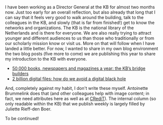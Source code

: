 I have been working as a Director General at the KB for almost two months now. Just too early for an overall reflection, but also already that long that I can say that it feels very good to walk around the building, talk to the colleagues in the KB, and slowly (that is far from finished!) get to know the networks and organizations. 
The KB is the national library of the Netherlands and is there for everyone. We are also really trying to attract younger and different audiences to us than those who traditionally or from our scholarly mission know or visit us. More on that will follow when I have landed a little better. For now, I wanted to share in my own blog environment the two blog posts (five more to come) we are publishing this year to share my introduction to the KB with everyone. 
- [50,000 books, newspapers and magazines a year: the KB’s bridge builders](https://www.kb.nl/en/blogs/50000-books-newspapers-and-magazines-year-kbs-bridge-builders)
- [2 billion digital files: how do we avoid a digital black hole](https://www.kb.nl/en/blogs/2-billion-digital-files-how-do-we-avoid-digital-black-hole)

And, completely against my habit, I don't write these myself. Antoinette Brummelink does that (and other colleagues help with image content; in fact, we need attributes here as well as at [CRediT](https://credit.niso.org/)). The internal column (so only readable within the KB) that we publish weekly is largely filled by Juliette Rieff-den Boer. 

To be continued! 

